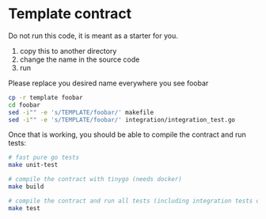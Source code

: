 # Template contract

Do not run this code, it is meant as a starter for you.

1. copy this to another directory
2. change the name in the source code
3. run

Please replace you desired name everywhere you see foobar

```sh
cp -r template foobar
cd foobar
sed -i"" -e 's/TEMPLATE/foobar/' makefile
sed -i"" -e 's/TEMPLATE/foobar/' integration/integration_test.go 
```

Once that is working, you should be able to compile the contract and run tests:

```sh 
# fast pure go tests
make unit-test

# compile the contract with tinygo (needs docker)
make build

# compile the contract and run all tests (including integration tests on the compiled wasm)
make test
```